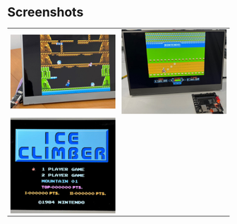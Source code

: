 # Screenshots

<table style="border: 0px">
<tr><td style="border: 0px">
<a href="../assets/nestang0.5.jpg"><img src="/assets/nestang0.5.jpg" width="450" /></a>
</td>
<td style="border: 0px">
<a href="../assets/nestang0.4.jpg"><img src="/assets/nestang0.4.jpg" width="450" /></a>
</td>
</tr>
<tr><td style="border: 0px">
<a href="../assets/game1.jpg"><img src="/assets/game1.jpg" width="450" /></a>
</td style="border: 0px">
<td style="border: 0px"></td>
</tr>
</table>